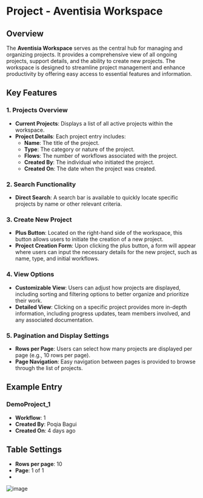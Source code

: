 # Project - Aventisia Workspace

## Overview
The **Aventisia Workspace** serves as the central hub for managing and organizing projects. It provides a comprehensive view of all ongoing projects, support details, and the ability to create new projects. The workspace is designed to streamline project management and enhance productivity by offering easy access to essential features and information.

## Key Features

### 1. **Projects Overview**
   - **Current Projects**: Displays a list of all active projects within the workspace.
   - **Project Details**: Each project entry includes:
     - **Name**: The title of the project.
     - **Type**: The category or nature of the project.
     - **Flows**: The number of workflows associated with the project.
     - **Created By**: The individual who initiated the project.
     - **Created On**: The date when the project was created.

### 2. **Search Functionality**
   - **Direct Search**: A search bar is available to quickly locate specific projects by name or other relevant criteria.

### 3. **Create New Project**
   - **Plus Button**: Located on the right-hand side of the workspace, this button allows users to initiate the creation of a new project.
   - **Project Creation Form**: Upon clicking the plus button, a form will appear where users can input the necessary details for the new project, such as name, type, and initial workflows.

### 4. **View Options**
   - **Customizable View**: Users can adjust how projects are displayed, including sorting and filtering options to better organize and prioritize their work.
   - **Detailed View**: Clicking on a specific project provides more in-depth information, including progress updates, team members involved, and any associated documentation.

### 5. **Pagination and Display Settings**
   - **Rows per Page**: Users can select how many projects are displayed per page (e.g., 10 rows per page).
   - **Page Navigation**: Easy navigation between pages is provided to browse through the list of projects.

## Example Entry

### DemoProject_1
- **Workflow**: 1
- **Created By**: Poqia Bagui
- **Created On**: 4 days ago

## Table Settings
- **Rows per page**: 10
- **Page**: 1 of 1
- 
![image](https://github.com/user-attachments/assets/1b181e3e-7b3e-4d64-b57e-36c8aa1640de)




